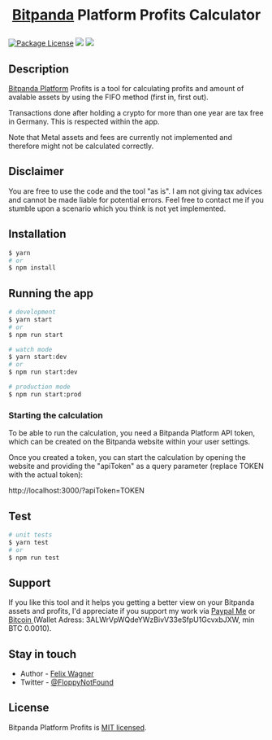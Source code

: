 [circleci-image]: https://img.shields.io/circleci/build/github/nestjs/nest/master?token=abc123def456
[circleci-url]: https://circleci.com/gh/nestjs/nest

<h1>
<p align="center"><a href="https://www.bitpanda.com/en" target="_blank">Bitpanda</a>  Platform Profits Calculator</p>
</h1>
<a href="https://www.npmjs.com/~nestjscore" target="_blank"><img src="https://img.shields.io/npm/l/@nestjs/core.svg" alt="Package License" /></a>
<a href="https://paypal.me/floppynotfound" target="_blank"><img src="https://img.shields.io/badge/Donate-PayPal-ff3f59.svg"/></a>
<a href="https://twitter.com/floppynotfound" target="_blank"><img src="https://img.shields.io/twitter/follow/floppynotfound.svg?style=social&label=Follow"></a>

</p>

## Description

[Bitpanda Platform](https://developers.bitpanda.com/platform/) Profits is a tool for calculating profits and amount of avalable assets by using the FIFO method (first in, first out).

Transactions done after holding a crypto for more than one year are tax free in Germany. This is respected within the app.

Note that Metal assets and fees are currently not implemented and therefore might not be calculated correctly.

## Disclaimer

You are free to use the code and the tool "as is". I am not giving tax advices and cannot be made liable for potential errors. Feel free to contact me if you stumble upon a scenario which you think is not yet implemented.

## Installation

```bash
$ yarn
# or
$ npm install
```

## Running the app

```bash
# development
$ yarn start
# or
$ npm run start

# watch mode
$ yarn start:dev
# or
$ npm run start:dev

# production mode
$ npm run start:prod
```

### Starting the calculation

To be able to run the calculation, you need a Bitpanda Platform API token, which can be created on the Bitpanda website within your user settings.

Once you created a token, you can start the calculation by opening the website and providing the "apiToken" as a query parameter (replace TOKEN with the actual token):

http://localhost:3000/?apiToken=TOKEN

## Test

```bash
# unit tests
$ yarn test
# or
$ npm run test
```

## Support

If you like this tool and it helps you getting a better view on your Bitpanda assets and profits, I'd appreciate if you support my work via [Paypal Me](https://paypal.me/floppynotfound) or <a href="bitcoin:3ALWrVpWQdeYWzBivV33eSfpU1GcvxbJXW">Bitcoin </a> (Wallet Adress: 3ALWrVpWQdeYWzBivV33eSfpU1GcvxbJXW, min BTC 0.0010).

## Stay in touch

- Author - [Felix Wagner](https://twitter.com/floppynotfound)
- Twitter - [@FloppyNotFound](https://twitter.com/floppynotfound)

## License

Bitpanda Platform Profits is [MIT licensed](https://github.com/floppynotfound/bitpanda-platform-profits/blob/master/LICENSE).
